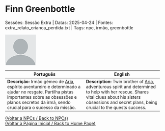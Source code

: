 
# Finn Greenbottle

Sessões: Sessão Extra | Datas: 2025-04-24 | Fontes: extra_relato_crianca_perdida.txt | Tags: npc, irmão, greenbottle

![Finn Greenbottle](blank.png)

| Português | English |
|-----------|---------|
| **Descrição:** Irmão gémeo de [Aria](aria_greenbottle.md), espírito aventureiro e determinado a ajudar no resgate. Partilha pistas importantes sobre as obsessões e planos secretos da irmã, sendo crucial para o sucesso da missão. | **Description:** Twin brother of [Aria](aria_greenbottle.md), adventurous spirit and determined to help with her rescue. Shares vital clues about his sisters obsessions and secret plans, being crucial to the quests success. |

[(Voltar a NPCs / Back to NPCs)](npcs_list.md)  
[(Voltar à Página Inicial / Back to Home Page)](home.md)



















